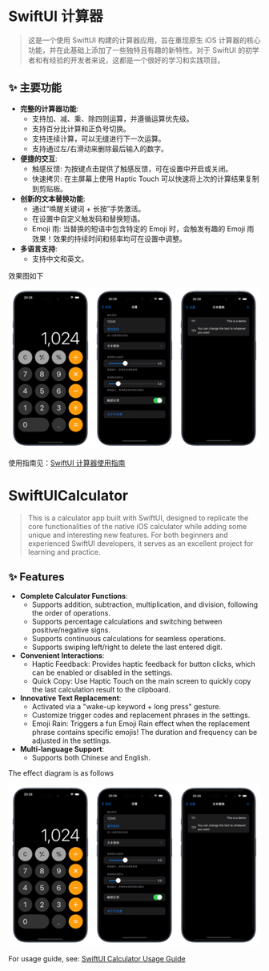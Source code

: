 # SwiftUI 计算器
> 这是一个使用 SwiftUI 构建的计算器应用，旨在重现原生 iOS 计算器的核心功能，并在此基础上添加了一些独特且有趣的新特性。对于 SwiftUI 的初学者和有经验的开发者来说，这都是一个很好的学习和实践项目。

## ✨ 主要功能

- **完整的计算器功能**:
    - 支持加、减、乘、除四则运算，并遵循运算优先级。
    - 支持百分比计算和正负号切换。
    - 支持连续计算，可以无缝进行下一次运算。
    - 支持通过左/右滑动来删除最后输入的数字。
- **便捷的交互**:
    - 触感反馈: 为按键点击提供了触感反馈，可在设置中开启或关闭。
    - 快速拷贝: 在主屏幕上使用 Haptic Touch 可以快速将上次的计算结果复制到剪贴板。
- **创新的文本替换功能**:
    - 通过“唤醒关键词 + 长按”手势激活。
    - 在设置中自定义触发码和替换短语。
    - Emoji 雨: 当替换的短语中包含特定的 Emoji 时，会触发有趣的 Emoji 雨效果！效果的持续时间和频率均可在设置中调整。
- **多语言支持**:
    - 支持中文和英文。

效果图如下

<img src="PreviewImage.png" alt="PreviewImage"  />

使用指南见：[SwiftUI 计算器使用指南](https://jo-cruise.github.io/posts/SwiftUICalculatorIntroduction/)

# SwiftUICalculator

> This is a calculator app built with SwiftUI, designed to replicate the core functionalities of the native iOS calculator while adding some unique and interesting new features. For both beginners and experienced SwiftUI developers, it serves as an excellent project for learning and practice.

## ✨ Features

- **Complete Calculator Functions**:
    - Supports addition, subtraction, multiplication, and division, following the order of operations.
    - Supports percentage calculations and switching between positive/negative signs.
    - Supports continuous calculations for seamless operations.
    - Supports swiping left/right to delete the last entered digit.
- **Convenient Interactions**:
    - Haptic Feedback: Provides haptic feedback for button clicks, which can be enabled or disabled in the settings.
    - Quick Copy: Use Haptic Touch on the main screen to quickly copy the last calculation result to the clipboard.
- **Innovative Text Replacement**:
    - Activated via a "wake-up keyword + long press" gesture.
    - Customize trigger codes and replacement phrases in the settings.
    - Emoji Rain: Triggers a fun Emoji Rain effect when the replacement phrase contains specific emojis! The duration and frequency can be adjusted in the settings.
- **Multi-language Support**:
    - Supports both Chinese and English.
 
The effect diagram is as follows

<img src="PreviewImage.png" alt="PreviewImage"  />


For usage guide, see: [SwiftUI Calculator Usage Guide](https://jo-cruise.github.io/posts/SwiftUICalculatorIntroduction/)
